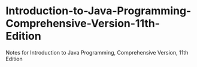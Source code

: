 # Introduction-to-Java-Programming-Comprehensive-Version-11th-Edition
Notes for Introduction to Java Programming, Comprehensive Version, 11th Edition
